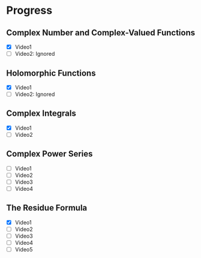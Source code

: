 
# Progress 

## Complex Number and Complex-Valued Functions

- [x] Video1
- [ ] Video2: Ignored

## Holomorphic Functions

- [x] Video1
- [ ] Video2: Ignored

## Complex Integrals

- [x] Video1
- [ ] Video2

## Complex Power Series

- [ ] Video1
- [ ] Video2
- [ ] Video3
- [ ] Video4

## The Residue Formula

- [x] Video1
- [ ] Video2
- [ ] Video3
- [ ] Video4
- [ ] Video5
